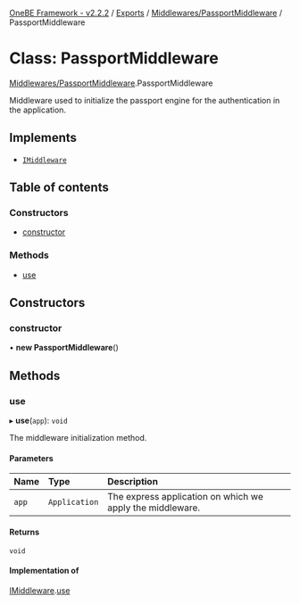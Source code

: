 [OneBE Framework - v2.2.2](../README.md) / [Exports](../modules.md) / [Middlewares/PassportMiddleware](../modules/Middlewares_PassportMiddleware.md) / PassportMiddleware

# Class: PassportMiddleware

[Middlewares/PassportMiddleware](../modules/Middlewares_PassportMiddleware.md).PassportMiddleware

Middleware used to initialize the passport engine for the authentication
in the application.

## Implements

- [`IMiddleware`](../interfaces/Middlewares_IMiddleware.IMiddleware.md)

## Table of contents

### Constructors

- [constructor](Middlewares_PassportMiddleware.PassportMiddleware.md#constructor)

### Methods

- [use](Middlewares_PassportMiddleware.PassportMiddleware.md#use)

## Constructors

### constructor

• **new PassportMiddleware**()

## Methods

### use

▸ **use**(`app`): `void`

The middleware initialization method.

#### Parameters

| Name | Type | Description |
| :------ | :------ | :------ |
| `app` | `Application` | The express application on which we apply the middleware. |

#### Returns

`void`

#### Implementation of

[IMiddleware](../interfaces/Middlewares_IMiddleware.IMiddleware.md).[use](../interfaces/Middlewares_IMiddleware.IMiddleware.md#use)
